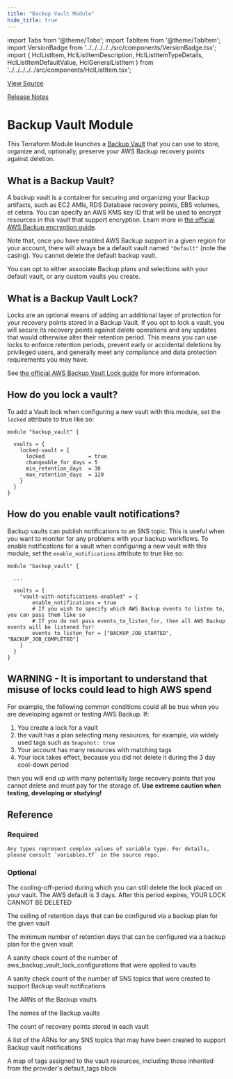 ```yaml
---
title: "Backup Vault Module"
hide_title: true
---
```


import Tabs from '@theme/Tabs';
import TabItem from '@theme/TabItem';
import VersionBadge from '../../../../../src/components/VersionBadge.tsx';
import { HclListItem, HclListItemDescription, HclListItemTypeDetails, HclListItemDefaultValue, HclGeneralListItem } from '../../../../../src/components/HclListItem.tsx';

<a href="https://github.com/gruntwork-io/terraform-aws-data-storage/tree/main/modules%2Fbackup-vault" className="link-button" title="View the source code for this module in GitHub.">View Source</a>

<a href="https://github.com/gruntwork-io/terraform-aws-data-storage/releases?q=" className="link-button" title="Release notes for only the service catalog versions which impacted this service.">Release Notes</a>

# Backup Vault Module

This Terraform Module launches a [Backup Vault](https://docs.aws.amazon.com/aws-backup/latest/devguide/vaults.html) that you can use to store, organize and, optionally, preserve your AWS Backup recovery points against deletion.

## What is a Backup Vault?

A backup vault is a container for securing and organizing your Backup artifacts, such as EC2 AMIs, RDS Database recovery points, EBS volumes, et cetera. You can specify an AWS KMS key ID that will be used to encrypt resources in this vault that support encryption. Learn more in [the official AWS Backup encryption guide](https://docs.aws.amazon.com/aws-backup/latest/devguide/encryption.html).

Note that, once you have enabled AWS Backup support in a given region for your account, there will always be a default vault named `"Default"` (note the casing). You cannot delete the default backup vault.

You can opt to either associate Backup plans and selections with your default vault, or any custom vaults you create.

## What is a Backup Vault Lock?

Locks are an optional means of adding an additional layer of protection for your recovery points stored in a Backup Vault. If you opt to lock a vault, you will secure its recovery points against delete operations and any updates that would otherwise alter their retention period. This means you can use locks to enforce retention periods, prevent early or accidental deletions by privileged users, and generally meet any compliance and data protection requirements you may have.

See [the official AWS Backup Vault Lock guide](https://docs.aws.amazon.com/aws-backup/latest/devguide/vault-lock.html) for more information.

## How do you lock a vault?

To add a Vault lock when configuring a new vault with this module, set the `locked` attribute to true like so:

```hcl
module "backup_vault" {

  vaults = {
    locked-vault = {
      locked              = true
      changeable_for_days = 5
      min_retention_days  = 30
      max_retention_days  = 120
    }
  }
}
```

## How do you enable vault notifications?

Backup vaults can publish notifications to an SNS topic. This is useful when you want to monitor for any problems with your backup workflows. To enable notifications for a vault when configuring a new vault with this module, set the `enable_notifications` attribute to true like so:

```hcl
module "backup_vault" {

  ...

  vaults = {
    "vault-with-notifications-enabled" = {
        enable_notifications = true
        # If you wish to specify which AWS Backup events to listen to, you can pass them like so
        # If you do not pass events_to_listen_for, then all AWS Backup events will be listened for!
        events_to_listen_for = ["BACKUP_JOB_STARTED", "BACKUP_JOB_COMPLETED"]
    }
  }
}

```

## WARNING - It is important to understand that misuse of locks could lead to high AWS spend

For example, the following common conditions could all be true when you are developing against or testing AWS Backup. If:

1.  You create a lock for a vault
2.  the vault has a plan selecting many resources, for example, via widely used tags such as `Snapshot: true`
3.  Your account has many resources with matching tags
4.  Your lock takes effect, because you did not delete it during the 3 day cool-down period

then you will end up with many potentially large recovery points that you cannot delete and must pay for the storage of. **Use extreme caution when testing, developing or studying!**




## Reference

<Tabs>
<TabItem value="inputs" label="Inputs" default>

### Required

<HclListItem name="vaults" requirement="required" type="any">
<HclListItemTypeDetails>

```hcl
Any types represent complex values of variable type. For details, please consult `variables.tf` in the source repo.
```

</HclListItemTypeDetails>
</HclListItem>

### Optional

<HclListItem name="default_changeable_for_days" requirement="optional" type="number">
<HclListItemDescription>

The cooling-off-period during which you can still delete the lock placed on your vault. The AWS default is 3 days. After this period expires, YOUR LOCK CANNOT BE DELETED

</HclListItemDescription>
<HclListItemDefaultValue defaultValue="7"/>
</HclListItem>

<HclListItem name="default_max_retention_days" requirement="optional" type="number">
<HclListItemDescription>

The ceiling of retention days that can be configured via a backup plan for the given vault

</HclListItemDescription>
<HclListItemDefaultValue defaultValue="365"/>
</HclListItem>

<HclListItem name="default_min_retention_days" requirement="optional" type="number">
<HclListItemDescription>

The minimum number of retention days that can be configured via a backup plan for the given vault

</HclListItemDescription>
<HclListItemDefaultValue defaultValue="7"/>
</HclListItem>

</TabItem>
<TabItem value="outputs" label="Outputs">

<HclListItem name="count_of_vault_locks">
<HclListItemDescription>

A sanity check count of the number of aws_backup_vault_lock_configurations that were applied to vaults

</HclListItemDescription>
</HclListItem>

<HclListItem name="count_of_vault_notifications">
<HclListItemDescription>

A sanity check count of the number of SNS topics that were created to support Backup vault notifications

</HclListItemDescription>
</HclListItem>

<HclListItem name="vault_arns">
<HclListItemDescription>

The ARNs of the Backup vaults

</HclListItemDescription>
</HclListItem>

<HclListItem name="vault_names">
<HclListItemDescription>

The names of the Backup vaults

</HclListItemDescription>
</HclListItem>

<HclListItem name="vault_recovery_points">
<HclListItemDescription>

The count of recovery points stored in each vault

</HclListItemDescription>
</HclListItem>

<HclListItem name="vault_sns_topic_arns">
<HclListItemDescription>

A list of the ARNs for any SNS topics that may have been created to support Backup vault notifications

</HclListItemDescription>
</HclListItem>

<HclListItem name="vault_tags_all">
<HclListItemDescription>

A map of tags assigned to the vault resources, including those inherited from the provider's default_tags block

</HclListItemDescription>
</HclListItem>

</TabItem>
</Tabs>


<!-- ##DOCS-SOURCER-START
{
  "originalSources": [
    "https://github.com/gruntwork-io/terraform-aws-data-storage/tree/modules%2Fbackup-vault%2Freadme.md",
    "https://github.com/gruntwork-io/terraform-aws-data-storage/tree/modules%2Fbackup-vault%2Fvariables.tf",
    "https://github.com/gruntwork-io/terraform-aws-data-storage/tree/modules%2Fbackup-vault%2Foutputs.tf"
  ],
  "sourcePlugin": "module-catalog-api",
  "hash": "ffcf32f71b44d94af7c9531f57dc9f4d"
}
##DOCS-SOURCER-END -->
